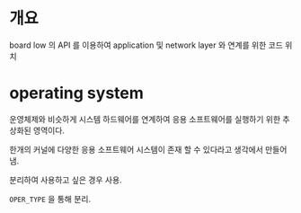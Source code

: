 # 개요
board low 의 API 를 이용하여 application 및 network layer 와 연계를 위한 코드 위치

# operating system
운영체제와 비슷하게 시스템 하드웨어를 연계하여 응용 소프트웨어를 실행하기 위한 추상화된 영역이다.

한개의 커널에 다양한 응용 소프트웨어 시스템이 존재 할 수 있다라고 생각에서 만들어냄.

분리하여 사용하고 싶은 경우 사용.

`OPER_TYPE` 을 통해 분리.